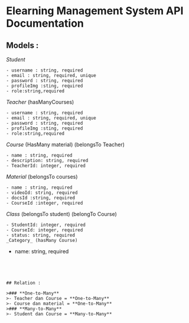# Elearning Management System API Documentation

## Models :

_Student_
```
- username : string, required
- email : string, required, unique
- password : string, required
- profileImg :sting, required
- role:string,required
```

_Teacher_ (hasManyCourses)
```
- username : string, required
- email : string, required, unique
- password : string, required
- profileImg :sting, required
- role:string,required
```

_Course_ (HasMany material) (belongsTo Teacher)
```
- name : string, required
- description: string, required
- TeacherId: integer, required
```
_Material_ (belongsTo courses)
```
- name : string, required
- videoId: string, required
- docsId :string, required
- CourseId :integer, required
```

_Class_ (belongsTo student) (belongTo Course)
```
- StudentId: integer, required
- CourseId: integer, required
- status: string, required
_Category_ (hasMany Course)
```
- name: string, required
```




## Relation :

>### **One-to-Many**
>- Teacher dan Course = **One-to-Many**
>- Course dan material = **One-to-Many**
>### **Many-to-Many**
>- Student dan Course = **Many-to-Many**
